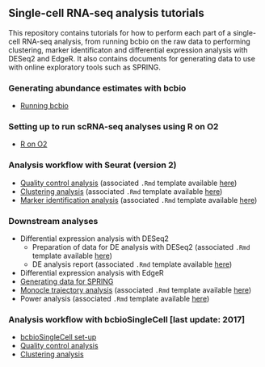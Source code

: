 ## Single-cell RNA-seq analysis tutorials

This repository contains tutorials for how to perform each part of a single-cell RNA-seq analysis, from running bcbio on the raw data to performing clustering, marker identificaton and differential expression analysis with DESeq2 and EdgeR. It also contains documents for generating data to use with online exploratory tools such as SPRING.

### Generating abundance estimates with bcbio

- [Running bcbio](https://github.com/hbc/tutorials/blob/master/scRNAseq/scRNAseq_analysis_tutorial/lessons/01_bcbio_run.md)

### Setting up to run scRNA-seq analyses using R on O2

- [R on O2](https://github.com/hbc/tutorials/blob/master/scRNAseq/scRNAseq_analysis_tutorial/lessons/R_set-up.md)

### Analysis workflow with Seurat (version 2)

- [Quality control analysis](https://hbctraining.github.io/In-depth-NGS-Data-Analysis-Course/sessionIV/lessons/SC_quality_control_analysis.html) (associated `.Rmd` template available [here](https://github.com/hbc/tutorials/blob/master/scRNAseq/templates/sc_QC_template.Rmd))
- [Clustering analysis](https://hbctraining.github.io/In-depth-NGS-Data-Analysis-Course/sessionIV/lessons/SC_clustering_analysis.html) (associated `.Rmd` template available [here](https://github.com/hbc/tutorials/blob/master/scRNAseq/templates/sc_clustering_template.Rmd))
- [Marker identification analysis](https://hbctraining.github.io/In-depth-NGS-Data-Analysis-Course/sessionIV/lessons/SC_marker_identification.html) (associated `.Rmd` template available [here](https://github.com/hbc/tutorials/blob/master/scRNAseq/templates/sc_marker_identification_template.Rmd))


### Downstream analyses
- Differential expression analysis with DESeq2
  - Preparation of data for DE analysis with DESeq2 (associated `.Rmd` template available [here](https://github.com/hbc/tutorials/blob/master/scRNAseq/templates/sc_prep_for_DESeq2_analysis.Rmd))
  - DE analysis report (associated `.Rmd` template available [here](https://github.com/hbc/tutorials/blob/master/scRNAseq/templates/sc_DESeq2_analysis_report_template.Rmd))
- Differential expression analysis with EdgeR
- [Generating data for SPRING](https://github.com/hbc/tutorials/blob/master/scRNAseq/scRNAseq_analysis_tutorial/lessons/SPRING.md)
- [Monocle trajectory analysis](https://github.com/hbc/tutorials/blob/master/scRNAseq/scRNAseq_analysis_tutorial/lessons/Monocle.md) (associated `.Rmd` template available [here](https://github.com/hbc/tutorials/blob/master/scRNAseq/templates/))
- Power analysis (associated `.Rmd` template available [here](https://github.com/hbc/tutorials/blob/master/scRNAseq/templates/))

### Analysis workflow with bcbioSingleCell [last update: 2017]

- [bcbioSingleCell set-up](https://github.com/hbc/tutorials/blob/master/scRNAseq/scRNAseq_analysis_tutorial/lessons/bcbioSingleCell_setup.md)
- [Quality control analysis](https://github.com/hbc/tutorials/blob/master/scRNAseq/scRNAseq_analysis_tutorial/lessons/02_QC_report.md)
- [Clustering analysis](https://github.com/hbc/tutorials/blob/master/scRNAseq/scRNAseq_analysis_tutorial/lessons/clustering_report_bcbioSingleCell.md)

